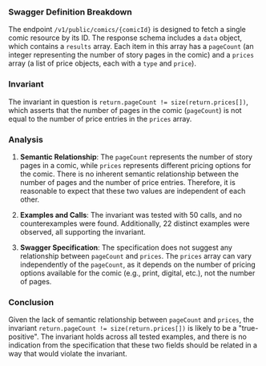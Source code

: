 ### Swagger Definition Breakdown

The endpoint `/v1/public/comics/{comicId}` is designed to fetch a single comic resource by its ID. The response schema includes a `data` object, which contains a `results` array. Each item in this array has a `pageCount` (an integer representing the number of story pages in the comic) and a `prices` array (a list of price objects, each with a `type` and `price`).

### Invariant

The invariant in question is `return.pageCount != size(return.prices[])`, which asserts that the number of pages in the comic (`pageCount`) is not equal to the number of price entries in the `prices` array.

### Analysis

1. **Semantic Relationship**: The `pageCount` represents the number of story pages in a comic, while `prices` represents different pricing options for the comic. There is no inherent semantic relationship between the number of pages and the number of price entries. Therefore, it is reasonable to expect that these two values are independent of each other.

2. **Examples and Calls**: The invariant was tested with 50 calls, and no counterexamples were found. Additionally, 22 distinct examples were observed, all supporting the invariant.

3. **Swagger Specification**: The specification does not suggest any relationship between `pageCount` and `prices`. The `prices` array can vary independently of the `pageCount`, as it depends on the number of pricing options available for the comic (e.g., print, digital, etc.), not the number of pages.

### Conclusion

Given the lack of semantic relationship between `pageCount` and `prices`, the invariant `return.pageCount != size(return.prices[])` is likely to be a "true-positive". The invariant holds across all tested examples, and there is no indication from the specification that these two fields should be related in a way that would violate the invariant.
